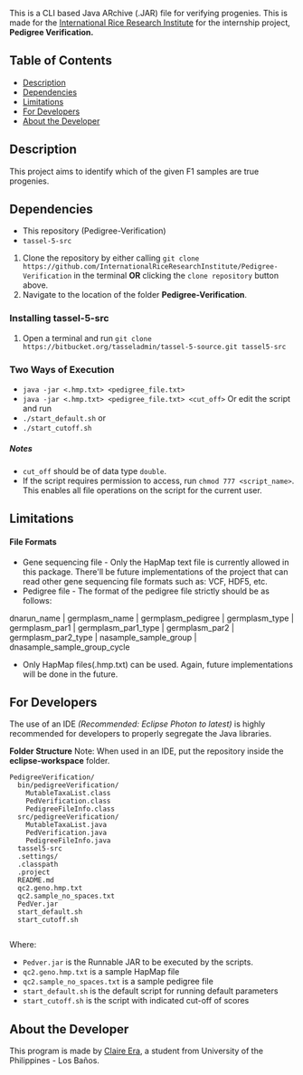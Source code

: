 
This is a CLI based Java ARchive (.JAR) file for verifying progenies. This is made for the [International Rice Research Institute](http://irri.org/) for the internship project, <strong>Pedigree Verification.</strong>

## Table of Contents

- [Description](#description)
- [Dependencies](#dependencies)
- [Limitations](#limitations)
- [For Developers](#for-developers)
- [About the Developer](#about-the-developer)

## Description
This project aims to identify which of the given F1 samples are true progenies.

## Dependencies
- This repository (Pedigree-Verification)
- `tassel-5-src`
                
1. Clone the repository by either calling `git clone https://github.com/InternationalRiceResearchInstitute/Pedigree-Verification` in the terminal <strong>OR</strong> clicking the `clone repository` button above.
2. Navigate to the location of the folder <strong>Pedigree-Verification</strong>.

### Installing tassel-5-src
1. Open a terminal and run `git clone https://bitbucket.org/tasseladmin/tassel-­5-­source.git tassel5-­src`

### Two Ways of Execution
                
- `java -jar <.hmp.txt> <pedigree_file.txt>`
- `java -jar <.hmp.txt> <pedigree_file.txt> <cut_off>`
Or edit the script and run 
- `./start_default.sh` 
or 
- `./start_cutoff.sh`

##### Notes
- `cut_off` should be of data type `double`.
- If the script requires permission to access, run `chmod 777 <script_name>`. This enables all file operations on the script for the current user.
                
## Limitations

#### File Formats
- Gene sequencing file - Only the HapMap text file is currently allowed in this package. There'll be future implementations of the project that can read other gene sequencing file formats such as: VCF, HDF5, etc.
- Pedigree file - The format of the pedigree file strictly should be as follows:

dnarun_name	 | germplasm_name | germplasm_pedigree | germplasm_type | germplasm_par1 | germplasm_par1_type |	germplasm_par2 | germplasm_par2_type | nasample_sample_group | dnasample_sample_group_cycle

- Only HapMap files(.hmp.txt) can be used. Again, future implementations will be done in the future.

## For Developers
The use of an IDE *(Recommended: Eclipse Photon to latest)* is highly recommended for developers to properly segregate the Java libraries.

<strong>Folder Structure</strong>
Note: When used in an IDE, put the repository inside the <strong>eclipse-workspace</strong> folder.

```
PedigreeVerification/
  bin/pedigreeVerification/
    MutableTaxaList.class
    PedVerification.class
    PedigreeFileInfo.class
  src/pedigreeVerification/
    MutableTaxaList.java
    PedVerification.java
    PedigreeFileInfo.java
  tassel5-src
  .settings/
  .classpath
  .project
  README.md
  qc2.geno.hmp.txt
  qc2.sample_no_spaces.txt
  PedVer.jar
  start_default.sh
  start_cutoff.sh
  
```
Where:
- `Pedver.jar` is the Runnable JAR to be executed by the scripts.
- `qc2.geno.hmp.txt` is a sample HapMap file
- `qc2.sample_no_spaces.txt` is a sample pedigree file
- `start_default.sh` is the default script for running default parameters 
- `start_cutoff.sh` is the script with indicated cut-off of scores

## About the Developer
This program is made by [Claire Era](https://github.com/claire-era), a student from University of the Philippines - Los Baños.

